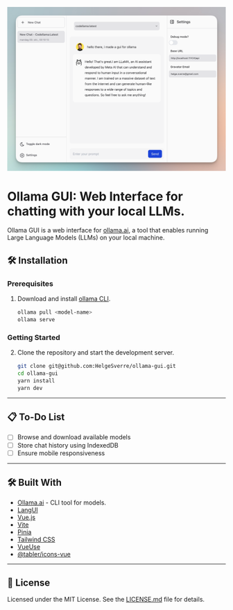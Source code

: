 <p align="center">
  <img src=".github/header.png" alt="Ollama GUI logo">
</p>

# Ollama GUI: Web Interface for chatting with your local LLMs.

Ollama GUI is a web interface for [ollama.ai](https://ollama.ai/download), a tool that enables running Large
Language Models (LLMs) on your local machine.

## 🛠 Installation

### Prerequisites

1. Download and install [ollama CLI](https://ollama.ai/download).

   ```bash
   ollama pull <model-name>
   ollama serve
   ```

### Getting Started

2. Clone the repository and start the development server.

   ```bash
   git clone git@github.com:HelgeSverre/ollama-gui.git
   cd ollama-gui
   yarn install
   yarn dev
   ```

---

## 📋 To-Do List

- [ ] Browse and download available models
- [ ] Store chat history using IndexedDB
- [ ] Ensure mobile responsiveness

---

## 🛠 Built With

- [Ollama.ai](https://ollama.ai/) - CLI tool for models.
- [LangUI](https://www.langui.dev/)
- [Vue.js](https://vuejs.org/)
- [Vite](https://vitejs.dev/)
- [Pinia](https://pinia.esm.dev/)
- [Tailwind CSS](https://tailwindcss.com/)
- [VueUse](https://vueuse.org/)
- [@tabler/icons-vue](https://github.com/tabler/icons-vue)

---

## 📝 License

Licensed under the MIT License. See the [LICENSE.md](LICENSE.md) file for details.
